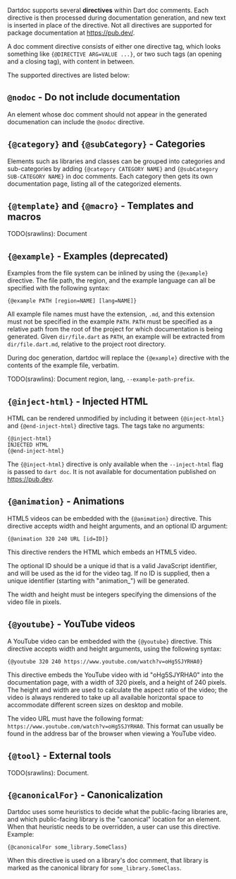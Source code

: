 Dartdoc supports several **directives** within Dart doc comments. Each directive
is then processed during documentation generation, and new text is inserted in
place of the directive. Not all directives are supported for package
documentation at https://pub.dev/.

A doc comment directive consists of either one directive tag, which looks
something like `{@DIRECTIVE ARG=VALUE ...}`, or two such tags (an opening and a
closing tag), with content in between.

The supported directives are listed below:

## `@nodoc` - Do not include documentation

An element whose doc comment should not appear in the generated documenation can
include the `@nodoc` directive.

## `{@category}` and `{@subCategory}` - Categories

Elements such as libraries and classes can be grouped into categories and
sub-categories by adding `{@category CATEGORY NAME}` and
`{@subCategory SUB-CATEGORY NAME}` in doc comments. Each category then gets its
own documentation page, listing all of the categorized elements.

## `{@template}` and `{@macro}` - Templates and macros

TODO(srawlins): Document

## `{@example}` - Examples (deprecated)

Examples from the file system can be inlined by using the `{@example}`
directive. The file path, the region, and the example language can all be
specified with the following syntax:

```none
{@example PATH [region=NAME] [lang=NAME]}
```

All example file names must have the extension, `.md`, and this extension must
not be specified in the example `PATH`. `PATH` must be specified as a relative
path from the root of the project for which documentation is being generated.
Given `dir/file.dart` as `PATH`, an example will be extracted from
`dir/file.dart.md`, relative to the project root directory.

During doc generation, dartdoc will replace the `{@example}` directive with the
contents of the example file, verbatim.

TODO(srawlins): Document region, lang, `--example-path-prefix`.

## `{@inject-html}` - Injected HTML

HTML can be rendered unmodified by including it between `{@inject-html}` and
`{@end-inject-html}` directive tags. The tags take no arguments:

```none
{@inject-html}
INJECTED HTML
{@end-inject-html}
```

The `{@inject-html}` directive is only available when the `--inject-html` flag
is passed to `dart doc`. It is not available for documentation published on
https://pub.dev.

## `{@animation}` - Animations

HTML5 videos can be embedded with the `{@animation}` directive. This directive
accepts width and height arguments, and an optional ID argument:

```none
{@animation 320 240 URL [id=ID]}
```

This directive renders the HTML which embeds an HTML5 video.

The optional ID should be a unique id that is a valid JavaScript identifier, and
will be used as the id for the video tag. If no ID is supplied, then a unique
identifier (starting with "animation_") will be generated.

The width and height must be integers specifying the dimensions of the video
file in pixels.

## `{@youtube}` - YouTube videos

A YouTube video can be embedded with the `{@youtube}` directive. This directive
accepts width and height arguments, using the following syntax:

```none
{@youtube 320 240 https://www.youtube.com/watch?v=oHg5SJYRHA0}
```

This directive embeds the YouTube video with id "oHg5SJYRHA0" into the
documentation page, with a width of 320 pixels, and a height of 240 pixels. The
height and width are used to calculate the aspect ratio of the video; the video
is always rendered to take up all available horizontal space to accommodate
different screen sizes on desktop and mobile.

The video URL must have the following format:
`https://www.youtube.com/watch?v=oHg5SJYRHA0`. This format can usually be found
in the address bar of the browser when viewing a YouTube video.

## `{@tool}` - External tools

TODO(srawlins): Document.

## `{@canonicalFor}` - Canonicalization

Dartdoc uses some heuristics to decide what the public-facing libraries are,
and which public-facing library is the "canonical" location for an element.
When that heuristic needs to be overridden, a user can use this directive.
Example:

```none
{@canonicalFor some_library.SomeClass}
```

When this directive is used on a library's doc comment, that library is marked
as the canonical library for `some_library.SomeClass`.